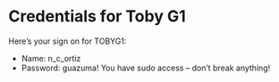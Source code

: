 # Credentials for Toby G1
Here’s your sign on for TOBYG1:
- Name: n_c_ortiz
- Password: guazuma!
You have sudo access – don’t break anything!